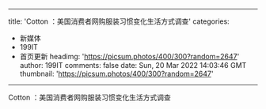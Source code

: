 
---
title: 'Cotton ：美国消费者网购服装习惯变化生活方式调查'
categories: 
 - 新媒体
 - 199IT
 - 首页更新
headimg: 'https://picsum.photos/400/300?random=2647'
author: 199IT
comments: false
date: Sun, 20 Mar 2022 14:03:46 GMT
thumbnail: 'https://picsum.photos/400/300?random=2647'
---

<div>   
Cotton ：美国消费者网购服装习惯变化生活方式调查  
</div>
            